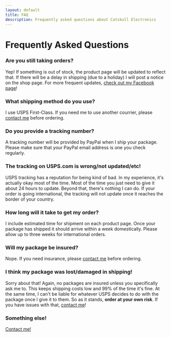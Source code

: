 ```yaml
---
layout: default
title: FAQ
description: Frequently asked questions about Catskull Electronics
---
```

# Frequently Asked Questions

### Are you still taking orders?

Yep! If something is out of stock, the product page will be updated to reflect that. If there will be a delay in shipping (due to a holiday) I will post a notice on the shop page. For more frequent updates, [check out my Facebook page](https://www.facebook.com/catskullelectronics)!

### What shipping method do you use?

I use USPS First-Class. If you need me to use another courrier, please [contact me](mailto:support@catskullelectronics.com) before ordering.

### Do you provide a tracking number?

A tracking number will be provided by PayPal when I ship your package. Please make sure that your PayPal email address is one you check regularly.

### The tracking on USPS.com is wrong/not updated/etc!

USPS tracking has a reputation for being kind of bad. In my experience, it's actually okay most of the time. Most of the time you just need to give it about 24 hours to update. Beyond that, there's nothing I can do. If your order is going international, the tracking will not update once it reaches the border of your country.

### How long will it take to get my order?

I include estimated time for shipment on each product page. Once your package has shipped it should arrive within a week domestically. Please allow up to three weeks for international orders.

### Will my package be insured?

Nope. If you need insurance, please [contact me](mailto:support@catskullelectronics.com) before ordering.

### I think my package was lost/damaged in shipping!

Sorry about that! Again, no packages are insured unless you specifically ask me to. This keeps shipping costs low and 99% of the time it's fine. At the same time, I can't be liable for whatever USPS decides to do with the package once I give it to them. So as it stands, **order at your own risk**. If you have issues with that, [contact me](mailto:support@catskullelectronics.com)!

### Something else!

[Contact me!](mailto:support@catskullelectronics.com)